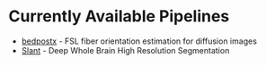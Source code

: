 # Currently Available Pipelines

- [bedpostx]() - FSL fiber orientation estimation for diffusion images
- [Slant](https://github.com/VUIIS/vuiis-cci-info/blob/main/Available%20Pipelines/slant.md) - Deep Whole Brain High Resolution Segmentation
